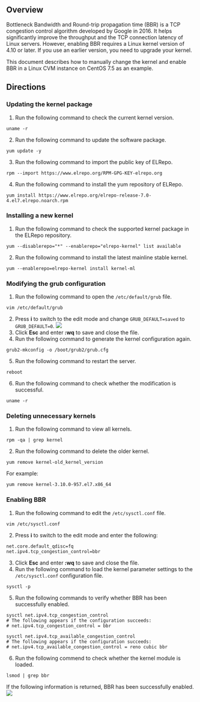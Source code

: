 ## Overview
Bottleneck Bandwidth and Round-trip propagation time (BBR) is a TCP congestion control algorithm developed by Google in 2016. It helps significantly improve the throughput and the TCP connection latency of Linux servers. However, enabling BBR requires a Linux kernel version of 4.10 or later. If you use an earlier version, you need to upgrade your kernel.

This document describes how to manually change the kernel and enable BBR in a Linux CVM instance on CentOS 7.5 as an example.

## Directions

### Updating the kernel package
1. Run the following command to check the current kernel version.
```
uname -r
```
2. Run the following command to update the software package.
```
yum update -y
```
3. Run the following command to import the public key of ELRepo.
```
rpm --import https://www.elrepo.org/RPM-GPG-KEY-elrepo.org
```
4. Run the following command to install the yum repository of ELRepo.
```
yum install https://www.elrepo.org/elrepo-release-7.0-4.el7.elrepo.noarch.rpm
```


### Installing a new kernel
1. Run the following command to check the supported kernel package in the ELRepo repository.
```
yum --disablerepo="*" --enablerepo="elrepo-kernel" list available
```
2. Run the following command to install the latest mainline stable kernel.
```
yum --enablerepo=elrepo-kernel install kernel-ml
```

### Modifying the grub configuration
1. Run the following command to open the `/etc/default/grub` file.
```
vim /etc/default/grub
```
2. Press **i** to switch to the edit mode and change `GRUB_DEFAULT=saved` to `GRUB_DEFAULT=0`.
![](https://main.qcloudimg.com/raw/484e7a6e818dc44c2d4debb9230e0b46.png)
3. Click **Esc** and enter **:wq** to save and close the file.
4. Run the following command to generate the kernel configuration again.
```
grub2-mkconfig -o /boot/grub2/grub.cfg
```
5. Run the following command to restart the server.
```
reboot
```
6. Run the following command to check whether the modification is successful.
```
uname -r
```

### Deleting unnecessary kernels
1. Run the following command to view all kernels.
```
rpm -qa | grep kernel
```
2. Run the following command to delete the older kernel.
```
yum remove kernel-old_kernel_version
```
For example:
```
yum remove kernel-3.10.0-957.el7.x86_64
```

### Enabling BBR
1. Run the following command to edit the `/etc/sysctl.conf` file.
```
vim /etc/sysctl.conf
```
2. Press **i** to switch to the edit mode and enter the following:
```
net.core.default_qdisc=fq
net.ipv4.tcp_congestion_control=bbr
```
3. Click **Esc** and enter **:wq** to save and close the file.
4. Run the following command to load the kernel parameter settings to the `/etc/sysctl.conf` configuration file.
```
sysctl -p
```
5. Run the following commands to verify whether BBR has been successfully enabled.
```
sysctl net.ipv4.tcp_congestion_control
# The following appears if the configuration succeeds:
# net.ipv4.tcp_congestion_control = bbr
```
```
sysctl net.ipv4.tcp_available_congestion_control
# The following appears if the configuration succeeds:
# net.ipv4.tcp_available_congestion_control = reno cubic bbr
```
6. Run the following commend to check whether the kernel module is loaded.
```
lsmod | grep bbr
```
If the following information is returned, BBR has been successfully enabled.
![](https://main.qcloudimg.com/raw/7d736afd8ce22f421315e149a86527e5.png)




